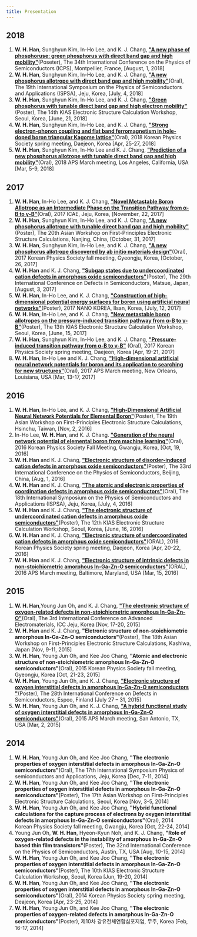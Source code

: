 ```yaml
---
title: Presentation
---
```


## 2018
1. **W. H. Han**, Sunghyun Kim, In-Ho Lee, and K. J. Chang, [**"A new phase of phosphoruse: green phosphorus with direct band gap and high mobility"**](http://www.icps2018.org/en/)(Poseter), The 34th International Conference on the Physics of Semiconductors (ICPS), Montpellier, France, [August, 1, 2018] 
1. **W. H. Han**, Sunghyun Kim, In-Ho Lee, and K. J. Chang, [**"A new phosphorus allotrope with direct band gap and high mobility"**](http://www.ispsa.or.kr/sub2/sub2_01.php)(Oral), The 19th International Symposium on the Physics of Semiconductors and Applications (ISPSA), Jeju, Korea, [July, 4, 2018] 
1. **W. H. Han**, Sunghyun Kim, In-Ho Lee, and K. J. Chang, [**"Green phosphorus with tunable direct band gap and high electron mobility"**](http://events.kias.re.kr/h/ESCW2018/?pageNo=3366)(Poster), The 14th KIAS Electronic Structure Calculation Workshop, Seoul, Korea, [June, 21, 2018] 
1. **W. H. Han**, Sunghyun Kim, In-Ho Lee, and K. J. Chang, [**"Strong electron-phonon coupling and flat band ferromagnetism in hole-doped boron triangular Kagome lattice"**](http://www.kps.or.kr/111110)(Oral), 2018 Korean Physics Society spring meeting, Daejeon, Korea [Apr, 25-27, 2018]
1. **W. H. Han**, Sunghyun Kim, In-Ho Lee and K. J. Chang, [**"Prediction of a new phosphorus allotrope with tunable direct band gap and high mobility"**](https://www.aps.org/meetings/march/about.cfm)(Oral), 2018 APS March meeting, Los Angeles, California, USA [Mar, 5-9, 2018]

## 2017

1. **W. H. Han**, In-Ho Lee, and K. J. Chang, [**"Novel Metastable Boron Allotrope as an Intermediate Phase on the Transition Pathway from α-B to γ-B"**](http://www.icae.kr/)(Oral), 2017 ICAE, Jeju, Korea, [November, 22, 2017]
1. **W. H. Han**, Sunghyun Kim, In-Ho Lee, and K. J. Chang, [**"A new phosphorus allotrope with tunable direct band gap and high mobility"**](https://physics.nju.edu.cn/asian20/)(Poster), The 20th Asian Workshop on First-Principles Electronic Structure Calculations, Nanjing, China, [October, 31, 2017]
1. **W. H. Han**, Sunghyun Kim, In-Ho Lee, and K. J. Chang, [**"A new phosphorus allotrope discovered by ab initio materials design"**](http://www.kps.or.kr/)(Oral), 2017 Korean Physics Society fall meeting, Gyeongju, Korea, [October, 26, 2017]
1. **W. H. Han** and K. J. Chang, [**"Subgap states due to undercoordinated cation defects in amorphous oxide semiconductors"**](http://www.icds2017.org/)(Poster), The 29th International Conference on Defects in Semiconductors, Matsue, Japan, [August, 3, 2017]
1. **W. H. Han**, In-Ho Lee, and K. J. Chang, [**"Construction of high-dimensional potential energy surfaces for boron using artificial neural networks"**](http://sympo.nanokorea.or.kr/2018/eng/main/)(Poster), 2017 NANO KOREA, Ilsan, Korea, [July, 12, 2017]
1. **W. H. Han**, In-Ho Lee, and K. J. Chang, [**"New metastable boron allotropes on the pressure-induced transition pathway from α-B to γ-B"**](http://home.kias.re.kr/MKG/h/ESCW2017/?pageNo=2841)(Poster), The 13th KIAS Electronic Structure Calculation Workshop, Seoul, Korea, [June, 15, 2017]
1. **W. H. Han**, Sunghyun Kim, In-Ho Lee, and K. J. Chang, [**"Pressure-induced transition pathway from α-B to γ-B"**](http://www.kps.or.kr/) (Oral), 2017 Korean Physics Society spring meeting, Daejeon, Korea [Apr, 19-21, 2017]
1. **W. H. Han**, In-Ho Lee and K. J. Chang, [**"High-dimensional artificial neural network potentials for boron and its application to searching for new structures"**](https://www.aps.org/index.cfm)(Oral), 2017 APS March meeting, New Orleans, Louisiana, USA [Mar, 13-17, 2017]

## 2016

1. **W. H. Han**, In-Ho Lee, and K. J. Chang, [**"High-Dimensional Artificial Neural Network Potentials for Elemental Boron"**](http://taehae.kaist.ac.kr)(Poster), The 19th Asian Workshop on First-Principles Electronic Structure Calculations, Hsinchu, Taiwan, [Nov, 2, 2016]
1. In-Ho Lee, **W. H. Han**, and K. J. Chang. [**"Generation of the neural network potential of elemental boron from machine learning"**](http://taehae.kaist.ac.kr)(Oral), 2016 Korean Physics Society Fall Meeting, Gwangju, Korea, [Oct, 19, 2016]
1. **W. H. Han** and K. J. Chang, [**"Electronic structure of disorder-induced cation defects in amorphous oxide semiconductors"**](http://taehae.kaist.ac.kr)(Poster), The 33rd International Conference on the Physics of Semiconductors, Beijing, China, [Aug, 1, 2016]
1. **W. H. Han** and K. J. Chang, [**"The atomic and electronic properties of coordination defects in amorphous oxide semiconductors"**](http://taehae.kaist.ac.kr)(Oral), The 18th International Symposium on the Physics of Semiconductors and Applications (ISPSA), Jeju, Korea, [July, 4, 2016]
1. **W. H. Han** and K. J. Chang, [**"The electronic structure of undercoordinated cation defects in amorphous oxide semiconductors"**](http://taehae.kaist.ac.kr)(Poster), The 12th KIAS Electronic Structure Calculation Workshop, Seoul, Korea, [June, 16, 2016]
1. **W. H. Han** and K. J. Chang, [**"Electronic structure of undercoordinated cation defects in amorphous oxide semiconductors"**](http://taehae.kaist.ac.kr)(ORAL), 2016 Korean Physics Society spring meeting, Daejeon, Korea [Apr, 20-22, 2016]
1. **W. H. Han** and K. J. Chang, [**"Electronic structure of intrinsic defects in non-stoichiometric amorphous In-Ga-Zn-O semiconductors"**](http://taehae.kaist.ac.kr)(ORAL), 2016 APS March meeting, Baltimore, Maryland, USA [Mar, 15, 2016]

## 2015

1. **W. H. Han**,Young Jun Oh, and K. J. Chang, [**"The electronic structure of oxygen-related defects in non-stoichiometric amorphous In-Ga-Zn-O"**](http://taehae.kaist.ac.kr)(Oral), The 3rd International Conference on Advanced Electromaterials, ICC Jeju, Korea [Nov, 17-20, 2015]
1. **W. H. Han** and K. J. Chang, **"Eletronic structure of non-stoichiometric amorphous In-Ga-Zn-O semiconductors"**(Poster), The 18th Asian Workshop on First-Principles Electronic Structure Calculations, Kashiwa, Japan [Nov, 9-11, 2015]
1. **W. H. Han**, Young Jun Oh, and Kee Joo Chang, **"Atomic and electronic structure of non-stoichiometric amorphous In-Ga-Zn-O semiconductors"**(Oral), 2015 Korean Physics Society fall meeting, Gyeongju, Korea [Oct, 21-23, 2015]
1. **W. H. Han**, Young Jun Oh, and K. J. Chang, [**"Electronic structure of oxygen interstitial defects in amorphous In-Ga-Zn-O semiconductors "**](http://taehae.kaist.ac.kr)(Poster), The 28th International Conference on Defects in Semiconductors, Espoo, Finland [July 27 – 31, 2015]
1. **W. H. Han**, Young Jun Oh, and K. J. Chang, [**"A hybrid functional study of oxygen interstitial defects in amorphous In-Ga-Zn-O semiconductors"**](http://taehae.kaist.ac.kr)(Oral), 2015 APS March meeting, San Antonio, TX, USA [Mar, 2, 2015]

## 2014

1. **W. H. Han**, Young Jun Oh, and Kee Joo Chang, **"The electronic properties of oxygen interstitial defects in amorphous In-Ga-Zn-O semiconductors"**(Oral), The 17th International Symposium Physics of semiconductors and Applications, Jeju, Korea [Dec, 7-11, 2014]
1. **W. H. Han**, Young Jun Oh, and Kee Joo Chang, **"The electronic properties of oxygen interstitial defects in amorphous In-Ga-Zn-O semiconductors"**(Poster), The 17th Asian Workshop on First-Principles Electronic Structure Calculations, Seoul, Korea [Nov, 3-5, 2014]
1. **W. H. Han**, Young Jun Oh, and Kee Joo Chang, **"Hybrid functional calculations for the capture process of electrons by oxygen interstitial defects in amorphous In-Ga-Zn-O semiconductors"**(Oral), 2014 Korean Physics Society fall meeting, Gwangju, Korea [Oct, 22-24, 2014]
1. Young Jun Oh, **W. H. Han**, Hyeon-Kyun Noh, and K. J. Chang, **"Role of oxygen-related defects in the instability of amorphous In-Ga-Zn-O based thin film transistors"**(Poster), The 32nd International Conference on the Physics of Semiconductors, Austin, TX, USA [Aug, 10-15, 2014]
1. **W. H. Han**, Young Jun Oh, and Kee Joo Chang, **"The electronic properties of oxygen interstitial defects in amorphous In-Ga-Zn-O semiconductors"**(Poster), The 10th KIAS Electronic Structure Calculation Workshop, Seoul, Korea [Jun, 19-20, 2014]
1. **W. H. Han**, Young Jun Oh, and Kee Joo Chang, **"The electronic properties of oxygen interstitial defects in amorphous In-Ga-Zn-O semiconductors"**(Oral), 2014 Korean Physics Society spring meeting, Deajeon, Korea [Apr, 23-25, 2014]
1. **W. H. Han**, Young Jun Oh, and Kee Joo Chang, **"The electronic properties of oxygen-related defects in amorphous In-Ga-Zn-O semiconductors"**(Poster), 제10차 강유전체연합심포지엄, 무주, Korea [Feb, 16-17, 2014]

